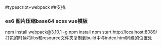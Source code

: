 #typescript+webpack 
##支持:
### es6 图片压缩base64 scss vue模板 
npm install webpack@3.10.1 -g
npm install
npm start
http://localhost:8089/
打包的时候将libs和resource文件夹复制到build中与index.html同级的位置处